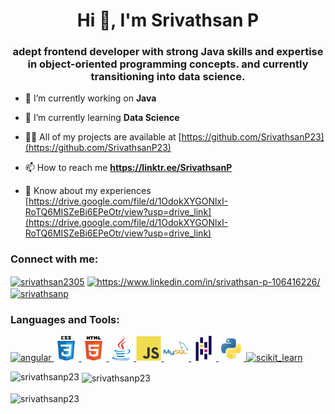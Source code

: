 <h1 align="center">Hi 👋, I'm Srivathsan P</h1>
<h3 align="center">adept frontend developer with strong Java skills and expertise in object-oriented programming concepts. and currently transitioning into data science.</h3>

- 🔭 I’m currently working on **Java**

- 🌱 I’m currently learning **Data Science**

- 👨‍💻 All of my projects are available at [https://github.com/SrivathsanP23](https://github.com/SrivathsanP23)

- 📫 How to reach me **https://linktr.ee/SrivathsanP**

- 📄 Know about my experiences [https://drive.google.com/file/d/1OdokXYGONlxI-RoTQ6MISZeBi6EPeOtr/view?usp=drive_link](https://drive.google.com/file/d/1OdokXYGONlxI-RoTQ6MISZeBi6EPeOtr/view?usp=drive_link)

<h3 align="left">Connect with me:</h3>
<p align="left">
<a href="https://twitter.com/srivathsan2305" target="blank"><img align="center" src="https://raw.githubusercontent.com/rahuldkjain/github-profile-readme-generator/master/src/images/icons/Social/twitter.svg" alt="srivathsan2305" height="30" width="40" /></a>
<a href="https://linkedin.com/in/https://www.linkedin.com/in/srivathsan-p-106416226/" target="blank"><img align="center" src="https://raw.githubusercontent.com/rahuldkjain/github-profile-readme-generator/master/src/images/icons/Social/linked-in-alt.svg" alt="https://www.linkedin.com/in/srivathsan-p-106416226/" height="30" width="40" /></a>
<a href="https://www.leetcode.com/srivathsanp" target="blank"><img align="center" src="https://raw.githubusercontent.com/rahuldkjain/github-profile-readme-generator/master/src/images/icons/Social/leet-code.svg" alt="srivathsanp" height="30" width="40" /></a>
</p>

<h3 align="left">Languages and Tools:</h3>
<p align="left"> <a href="https://angular.io" target="_blank" rel="noreferrer"> <img src="https://angular.io/assets/images/logos/angular/angular.svg" alt="angular" width="40" height="40"/> </a> <a href="https://www.w3schools.com/css/" target="_blank" rel="noreferrer"> <img src="https://raw.githubusercontent.com/devicons/devicon/master/icons/css3/css3-original-wordmark.svg" alt="css3" width="40" height="40"/> </a> <a href="https://www.w3.org/html/" target="_blank" rel="noreferrer"> <img src="https://raw.githubusercontent.com/devicons/devicon/master/icons/html5/html5-original-wordmark.svg" alt="html5" width="40" height="40"/> </a> <a href="https://www.java.com" target="_blank" rel="noreferrer"> <img src="https://raw.githubusercontent.com/devicons/devicon/master/icons/java/java-original.svg" alt="java" width="40" height="40"/> </a> <a href="https://developer.mozilla.org/en-US/docs/Web/JavaScript" target="_blank" rel="noreferrer"> <img src="https://raw.githubusercontent.com/devicons/devicon/master/icons/javascript/javascript-original.svg" alt="javascript" width="40" height="40"/> </a> <a href="https://www.mysql.com/" target="_blank" rel="noreferrer"> <img src="https://raw.githubusercontent.com/devicons/devicon/master/icons/mysql/mysql-original-wordmark.svg" alt="mysql" width="40" height="40"/> </a> <a href="https://pandas.pydata.org/" target="_blank" rel="noreferrer"> <img src="https://raw.githubusercontent.com/devicons/devicon/2ae2a900d2f041da66e950e4d48052658d850630/icons/pandas/pandas-original.svg" alt="pandas" width="40" height="40"/> </a> <a href="https://www.python.org" target="_blank" rel="noreferrer"> <img src="https://raw.githubusercontent.com/devicons/devicon/master/icons/python/python-original.svg" alt="python" width="40" height="40"/> </a> <a href="https://scikit-learn.org/" target="_blank" rel="noreferrer"> <img src="https://upload.wikimedia.org/wikipedia/commons/0/05/Scikit_learn_logo_small.svg" alt="scikit_learn" width="40" height="40"/> </a> </p>

<p><img align="left" src="https://github-readme-stats.vercel.app/api/top-langs?username=srivathsanp23&show_icons=true&locale=en&layout=compact" alt="srivathsanp23" /></p>

<p>&nbsp;<img align="center" src="https://github-readme-stats.vercel.app/api?username=srivathsanp23&show_icons=true&locale=en" alt="srivathsanp23" /></p>

<p><img align="center" src="https://github-readme-streak-stats.herokuapp.com/?user=srivathsanp23&" alt="srivathsanp23" /></p>
